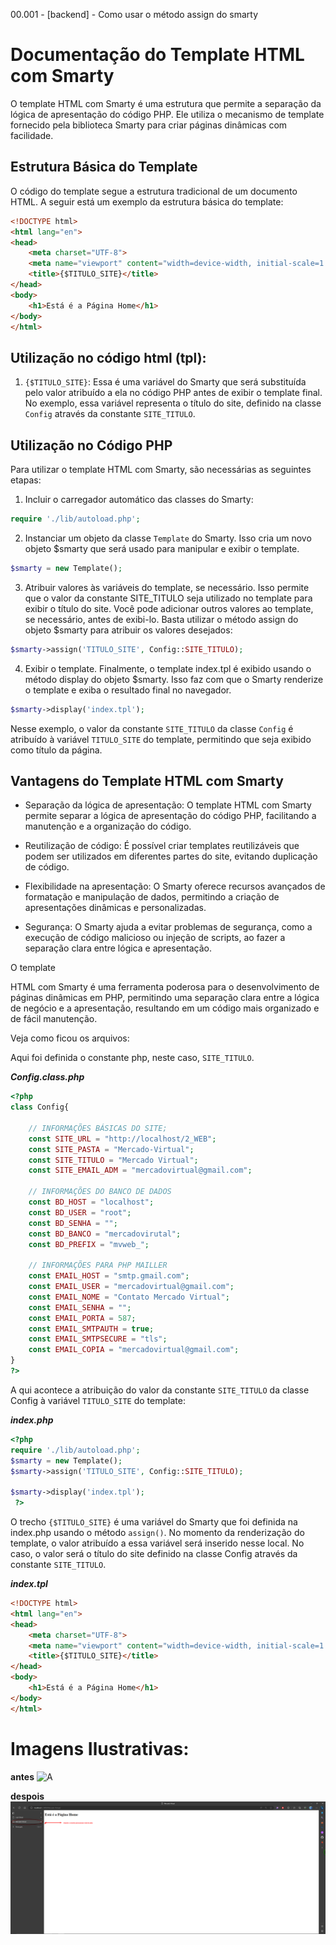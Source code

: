 00.001 - [backend] - Como usar o  método assign do smarty

# Documentação do Template HTML com Smarty

O template HTML com Smarty é uma estrutura que permite a separação da lógica de apresentação do código PHP. Ele utiliza o mecanismo de template fornecido pela biblioteca Smarty para criar páginas dinâmicas com facilidade.

## Estrutura Básica do Template

O código do template segue a estrutura tradicional de um documento HTML. A seguir está um exemplo da estrutura básica do template:

```html
<!DOCTYPE html>
<html lang="en">
<head>
    <meta charset="UTF-8">
    <meta name="viewport" content="width=device-width, initial-scale=1.0">
    <title>{$TITULO_SITE}</title>
</head>
<body>
    <h1>Está é a Página Home</h1>
</body>
</html>
```

## Utilização no código html (tpl):

1. `{$TITULO_SITE}`: Essa é uma variável do Smarty que será substituída pelo valor atribuído a ela no código PHP antes de exibir o template final. No exemplo, essa variável representa o título do site, definido na classe `Config` através da constante `SITE_TITULO`.

## Utilização no Código PHP

Para utilizar o template HTML com Smarty, são necessárias as seguintes etapas:

1. Incluir o carregador automático das classes do Smarty:

```php
require './lib/autoload.php';
```

2. Instanciar um objeto da classe `Template` do Smarty. Isso cria um novo objeto $smarty que será usado para manipular e exibir o template.

```php
$smarty = new Template();
```

3. Atribuir valores às variáveis do template, se necessário.  Isso permite que o valor da constante SITE_TITULO seja utilizado no template para exibir o título do site. Você pode adicionar outros valores ao template, se necessário, antes de exibi-lo. Basta utilizar o método assign do objeto $smarty para atribuir os valores desejados:

```php
$smarty->assign('TITULO_SITE', Config::SITE_TITULO);
```

4. Exibir o template. Finalmente, o template index.tpl é exibido usando o método display do objeto $smarty. Isso faz com que o Smarty renderize o template e exiba o resultado final no navegador. 

```php
$smarty->display('index.tpl');
```

Nesse exemplo, o valor da constante `SITE_TITULO` da classe `Config` é atribuído à variável `TITULO_SITE` do template, permitindo que seja exibido como título da página.

## Vantagens do Template HTML com Smarty

- Separação da lógica de apresentação: O template HTML com Smarty permite separar a lógica de apresentação do código PHP, facilitando a manutenção e a organização do código.

- Reutilização de código: É possível criar templates reutilizáveis que podem ser utilizados em diferentes partes do site, evitando duplicação de código.

- Flexibilidade na apresentação: O Smarty oferece recursos avançados de formatação e manipulação de dados, permitindo a criação de apresentações dinâmicas e personalizadas.

- Segurança: O Smarty ajuda a evitar problemas de segurança, como a execução de código malicioso ou injeção de scripts, ao fazer a separação clara entre lógica e apresentação.

O template

 HTML com Smarty é uma ferramenta poderosa para o desenvolvimento de páginas dinâmicas em PHP, permitindo uma separação clara entre a lógica de negócio e a apresentação, resultando em um código mais organizado e de fácil manutenção.

Veja como ficou os arquivos:

Aqui foi definida o constante php, neste caso, `SITE_TITULO`.

___Config.class.php___ 
```PHP
<?php
class Config{

    // INFORMAÇÕES BÁSICAS DO SITE;
    const SITE_URL = "http://localhost/2_WEB";
    const SITE_PASTA = "Mercado-Virtual";
    const SITE_TITULO = "Mercado Virtual";
    const SITE_EMAIL_ADM = "mercadovirtual@gmail.com";
 
    // INFORMAÇÕES DO BANCO DE DADOS
    const BD_HOST = "localhost";
    const BD_USER = "root";
    const BD_SENHA = "";
    const BD_BANCO = "mercadovirutal";
    const BD_PREFIX = "mvweb_";

    // INFORMAÇÕES PARA PHP MAILLER
    const EMAIL_HOST = "smtp.gmail.com";
    const EMAIL_USER = "mercadovirtual@gmail.com";
    const EMAIL_NOME = "Contato Mercado Virtual";
    const EMAIL_SENHA = "";
    const EMAIL_PORTA = 587;
    const EMAIL_SMTPAUTH = true;
    const EMAIL_SMTPSECURE = "tls";
    const EMAIL_COPIA = "mercadovirtual@gmail.com";
}
?>
```
A qui acontece a atribuição do valor da constante `SITE_TITULO` da classe Config à variável `TITULO_SITE` do template:

___index.php___
```PHP
<?php 
require './lib/autoload.php';
$smarty = new Template();
$smarty->assign('TITULO_SITE', Config::SITE_TITULO);

$smarty->display('index.tpl');
 ?>
```
O trecho `{$TITULO_SITE}` é uma variável do Smarty que foi definida na index.php usando o método `assign()`. No momento da renderização do template, o valor atribuído a essa variável será inserido nesse local. No caso, o valor será o título do site definido na classe Config através da constante `SITE_TITULO`.

___index.tpl___

```HTML
<!DOCTYPE html>
<html lang="en">
<head>
    <meta charset="UTF-8">
    <meta name="viewport" content="width=device-width, initial-scale=1.0">
    <title>{$TITULO_SITE}</title>
</head>
<body>
    <h1>Está é a Página Home</h1>
</body>
</html>
```

Imagens Ilustrativas:
=========

__antes__
![A](https://github.com/H7-Dev/DOCS/assets/93455937/0e98e74b-d4f6-4712-993d-5eb6b6af19ed)

__despois__
![Alt text](B.png)
